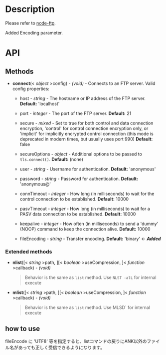 Description
===========

Please refer to [node-ftp](https://github.com/mscdex/node-ftp).

Added Encoding parameter.

API
===

Methods
-------

* **connect**(< _object_ >config) - _(void)_ - Connects to an FTP server. Valid config properties:

    * host - _string_ - The hostname or IP address of the FTP server. **Default:** 'localhost'

    * port - _integer_ - The port of the FTP server. **Default:** 21

    * secure - _mixed_ - Set to true for both control and data connection encryption, 'control' for control connection encryption only, or 'implicit' for implicitly encrypted control connection (this mode is deprecated in modern times, but usually uses port 990) **Default:** false

    * secureOptions - _object_ - Additional options to be passed to `tls.connect()`. **Default:** (none)

    * user - _string_ - Username for authentication. **Default:** 'anonymous'

    * password - _string_ - Password for authentication. **Default:** 'anonymous@'

    * connTimeout - _integer_ - How long (in milliseconds) to wait for the control connection to be established. **Default:** 10000

    * pasvTimeout - _integer_ - How long (in milliseconds) to wait for a PASV data connection to be established. **Default:** 10000

    * keepalive - _integer_ - How often (in milliseconds) to send a 'dummy' (NOOP) command to keep the connection alive. **Default:** 10000

    * fileEncoding - _string_ - Transfer encoding. **Default:** 'binary' <- ***Added***

### Extended methods

* **nlist**([< _string_ >path, ][< _boolean_ >useCompression, ]< _function_ >callback) - _(void)_
  > Behavior is the same as `list` method. Use `NLST -alL` for internal execute

* **mlist**([< _string_ >path, ][< _boolean_ >useCompression, ]< _function_ >callback) - _(void)_
    > Behavior is the same as `list` method. Use MLSD` for internal execute

how to use
---

fileEncode に 'UTF8' 等を指定すると、listコマンドの戻りにANK以外のファイル名があっても正しく受信できるようになります。
